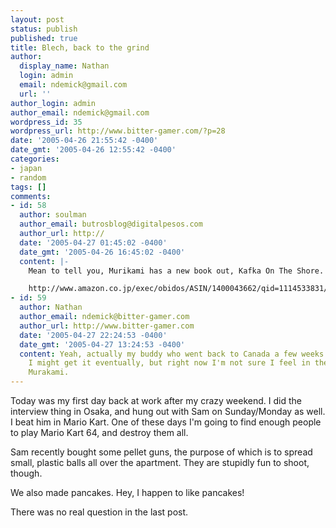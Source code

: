```yaml
---
layout: post
status: publish
published: true
title: Blech, back to the grind
author:
  display_name: Nathan
  login: admin
  email: ndemick@gmail.com
  url: ''
author_login: admin
author_email: ndemick@gmail.com
wordpress_id: 35
wordpress_url: http://www.bitter-gamer.com/?p=28
date: '2005-04-26 21:55:42 -0400'
date_gmt: '2005-04-26 12:55:42 -0400'
categories:
- japan
- random
tags: []
comments:
- id: 58
  author: soulman
  author_email: butrosblog@digitalpesos.com
  author_url: http://
  date: '2005-04-27 01:45:02 -0400'
  date_gmt: '2005-04-26 16:45:02 -0400'
  content: |-
    Mean to tell you, Murikami has a new book out, Kafka On The Shore.  I picked it up when I was in Portland a few weeks back, but haven't cracked it open yet.

    http://www.amazon.co.jp/exec/obidos/ASIN/1400043662/qid=1114533831/sr=8-1/ref=sr_8_xs_ap_i1_xgl/250-2585959-3088218
- id: 59
  author: Nathan
  author_email: ndemick@bitter-gamer.com
  author_url: http://www.bitter-gamer.com
  date: '2005-04-27 22:24:53 -0400'
  date_gmt: '2005-04-27 13:24:53 -0400'
  content: Yeah, actually my buddy who went back to Canada a few weeks ago had it.
    I might get it eventually, but right now I'm not sure I feel in the mood to read
    Murakami.
---
```

<p>Today was my first day back at work after my crazy weekend. I did the interview thing in Osaka, and hung out with Sam on Sunday/Monday as well. I beat him in Mario Kart. One of these days I'm going to find enough people to play Mario Kart 64, and destroy them all.</p>
<p>Sam recently bought some pellet guns, the purpose of which is to spread small, plastic balls all over the apartment. They are stupidly fun to shoot, though.</p>
<p>We also made pancakes. Hey, I happen to like pancakes!</p>
<p>There was no real question in the last post.</p>
